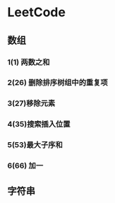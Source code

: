 # LeetCode
## 数组

### 1(1) 两数之和

### 2(26) 删除排序树组中的重复项

### 3(27)移除元素

### 4(35)搜索插入位置

### 5(53)最大子序和

### 6(66) 加一

## 字符串
